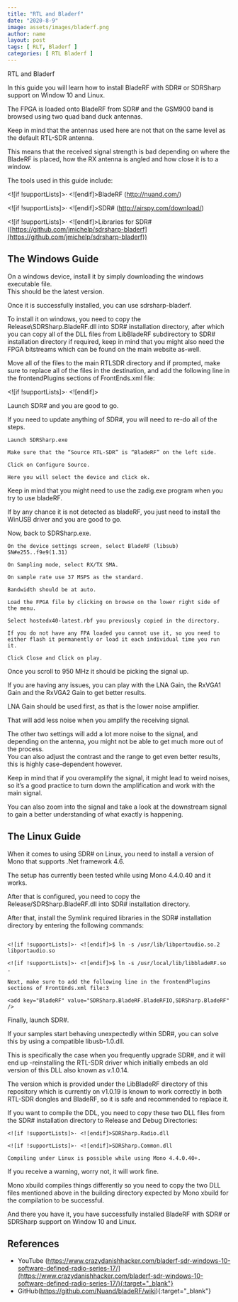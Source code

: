 ```yaml
---
title: "RTL and Bladerf"
date: "2020-8-9"
image: assets/images/bladerf.png
author: name
layout: post
tags: [ RLT, Bladerf ]
categories: [ RTL Bladerf ]
---
```



RTL and Bladerf

In this guide you will learn how to install BladeRF with SDR# or SDRSharp support on Window 10 and Linux.

The FPGA is loaded onto BladeRF from SDR# and the GSM900 band is browsed using two quad band duck antennas.

Keep in mind that the antennas used here are not that on the same level as the default RTL-SDR antenna.

This means that the received signal strength is bad depending on where the BladeRF is placed, how the RX antenna is angled and how close it is to a window.

The tools used in this guide include:

<![if !supportLists]>· <![endif]>BladeRF (http://nuand.com/)

<![if !supportLists]>· <![endif]>SDR# (http://airspy.com/download/)

<![if !supportLists]>· <![endif]>Libraries for SDR# ([https://github.com/jmichelp/sdrsharp-bladerf](https://github.com/jmichelp/sdrsharp-bladerf))

## The Windows Guide

On a windows device, install it by simply downloading the windows executable file.  
This should be the latest version.

Once it is successfully installed, you can use sdrsharp-bladerf.

To install it on windows, you need to copy the Release\SDRSharp.BladeRF.dll into SDR# installation directory, after which you can copy all of the DLL files from LibBladeRF subdirectory to SDR# installation directory if required, keep in mind that you might also need the FPGA bitstreams which can be found on the main website as-well.

Move all of the files to the main RTLSDR directory and if prompted, make sure to replace all of the files in the destination, and add the following line in the frontendPlugins sections of FrontEnds.xml file:

<![if !supportLists]>· <![endif]><add key="BladeRF" value="SDRSharp.BladeRF.BladeRFIO,SDRSharp.BladeRF" />

Launch SDR# and you are good to go.

If you need to update anything of SDR#, you will need to re-do all of the steps.
```
Launch SDRSharp.exe

Make sure that the “Source RTL-SDR” is “BladeRF” on the left side.

Click on Configure Source.

Here you will select the device and click ok.
```
Keep in mind that you might need to use the zadig.exe program when you try to use bladeRF.

If by any chance it is not detected as bladeRF, you just need to install the WinUSB driver and you are good to go.

Now, back to SDRSharp.exe.
```
On the device settings screen, select BladeRF (libsub) SN#e255..f9e9(1.31)

On Sampling mode, select RX/TX SMA.

On sample rate use 37 MSPS as the standard.

Bandwidth should be at auto.

Load the FPGA file by clicking on browse on the lower right side of the menu.

Select hostedx40-latest.rbf you previously copied in the directory.

If you do not have any FPA loaded you cannot use it, so you need to either flash it permanently or load it each individual time you run it.

Click Close and Click on play.
```
Once you scroll to 950 MHz it should be picking the signal up.

If you are having any issues, you can play with the LNA Gain, the RxVGA1 Gain and the RxVGA2 Gain to get better results.

LNA Gain should be used first, as that is the lower noise amplifier.

That will add less noise when you amplify the receiving signal.

The other two settings will add a lot more noise to the signal, and depending on the antenna, you might not be able to get much more out of the process.  
You can also adjust the contrast and the range to get even better results, this is highly case-dependent however.

Keep in mind that if you overamplify the signal, it might lead to weird noises, so it’s a good practice to turn down the amplification and work with the main signal.

You can also zoom into the signal and take a look at the downstream signal to gain a better understanding of what exactly is happening.

## The Linux Guide

When it comes to using SDR# on Linux, you need to install a version of Mono that supports .Net framework 4.6.

The setup has currently been tested while using Mono 4.4.0.40 and it works.

After that is configured, you need to copy the Release/SDRSharp.BladeRF.dll into SDR# installation directory.

After that, install the Symlink required libraries in the SDR# installation directory by entering the following commands:
```

<![if !supportLists]>· <![endif]>$ ln -s /usr/lib/libportaudio.so.2 libportaudio.so

<![if !supportLists]>· <![endif]>$ ln -s /usr/local/lib/libbladeRF.so .

Next, make sure to add the following line in the frontendPlugins sections of FrontEnds.xml file:3

<add key="BladeRF" value="SDRSharp.BladeRF.BladeRFIO,SDRSharp.BladeRF" />
```
Finally, launch SDR#.

If your samples start behaving unexpectedly within SDR#, you can solve this by using a compatible libusb-1.0.dll.

This is specifically the case when you frequently upgrade SDR#, and it will end up -reinstalling the RTL-SDR driver which initially embeds an old version of this DLL also known as v.1.0.14.

The version which is provided under the LibBladeRF directory of this repository which is currently on v1.0.19 is known to work correctly in both RTL-SDR dongles and BladeRF, so it is safe and recommended to replace it.

If you want to compile the DDL, you need to copy these two DLL files from the SDR# installation directory to Release and Debug Directories:
```
<![if !supportLists]>· <![endif]>SDRSharp.Radio.dll

<![if !supportLists]>· <![endif]>SDRSharp.Common.dll

Compiling under Linux is possible while using Mono 4.4.0.40+.
```
If you receive a warning, worry not, it will work fine.

Mono xbuild compiles things differently so you need to copy the two DLL files mentioned above in the building directory expected by Mono xbuild for the compilation to be successful.

And there you have it, you have successfully installed BladeRF with SDR# or SDRSharp support on Window 10 and Linux.

## References

- YouTube (https://www.crazydanishhacker.com/bladerf-sdr-windows-10-software-defined-radio-series-17/](https://www.crazydanishhacker.com/bladerf-sdr-windows-10-software-defined-radio-series-17/){:target="_blank"}
- GitHub(https://github.com/Nuand/bladeRF/wiki){:target="_blank"}
